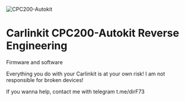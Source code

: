 ![CPC200-Autokit](https://user-images.githubusercontent.com/77226199/181074060-0dbf9bb6-dfd6-44b0-99d4-a1954c08e868.png)
# Carlinkit CPC200-Autokit Reverse Engineering
Firmware and software

Everything you do with your Carlinkit is at your own risk! I am not responsible for broken devices!

If you wanna help, contact me with telegram t.me/dirF73
